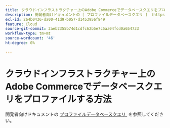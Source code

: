 ```yaml
---
title: クラウドインフラストラクチャー上のAdobe Commerceでデータベースクエリをプロファイルする方法
description: 開発者向けドキュメントの [ プロファイルデータベースクエリ ] （https://experienceleague.adobe.com/ja/docs/commerce-cloud-service/user-guide/develop/storage/profile-database-queries）を参照してください。
exl-id: 264b0436-da00-41d9-b057-d1453956f849
feature: Cloud
source-git-commit: 2aeb2355b74d1cdfc62b5e7c5aa04fcd0a654733
workflow-type: tm+mt
source-wordcount: '46'
ht-degree: 0%

---
```


# クラウドインフラストラクチャー上のAdobe Commerceでデータベースクエリをプロファイルする方法

開発者向けドキュメントの [&#x200B; プロファイルデータベースクエリ &#x200B;](https://experienceleague.adobe.com/ja/docs/commerce-cloud-service/user-guide/develop/storage/profile-database-queries) を参照してください。
